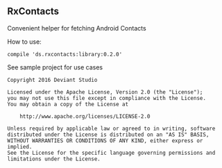 ## RxContacts

Convenient helper for fetching Android Contacts

How to use:
```
compile 'ds.rxcontacts:library:0.2.0'
```

See sample project for use cases

```
Copyright 2016 Deviant Studio

Licensed under the Apache License, Version 2.0 (the "License");
you may not use this file except in compliance with the License.
You may obtain a copy of the License at

    http://www.apache.org/licenses/LICENSE-2.0

Unless required by applicable law or agreed to in writing, software
distributed under the License is distributed on an "AS IS" BASIS,
WITHOUT WARRANTIES OR CONDITIONS OF ANY KIND, either express or implied.
See the License for the specific language governing permissions and
limitations under the License.
```